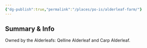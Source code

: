 ```yaml
---
{"dg-publish":true,"permalink":"/places/po-is/alderleaf-farm/"}
---
```


## Summary & Info
Owned by the Alderleafs: Qelline Alderleaf and Carp Alderleaf.